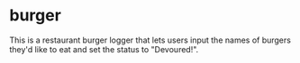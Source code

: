# burger
This is a restaurant burger logger that lets users input the names of burgers they'd like to eat and set the status to "Devoured!".
